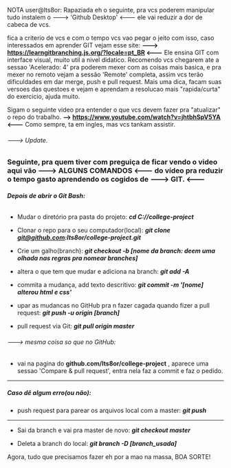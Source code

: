 NOTA user@Its8or:
Rapaziada eh o seguinte, pra vcs poderem manipular tudo instalem o  ---> 'Github Desktop' <--- ele vai reduzir a dor de cabeca de vcs.

fica a criterio de vcs e com o tempo vcs vao pegar o jeito com isso, caso interessados em aprender GIT vejam esse site:
**---> https://learngitbranching.js.org/?locale=pt_BR <---**
Ele ensina GIT com interface visual, muito util a nivel didatico.
Recomendo vcs chegarem ate a sessao 'Acelerado: 4' pra poderem mexer com as coisas mais basica, e pra mexer no remoto vejam a sessão 'Remote' completa, assim vcs terão dificuldades em dar merge, push e pull request.
Mais uma dica, facam suas versoes das questoes e vejam e aprendam a resolucao mais "rapida/curta" do exercicio, ajuda muito.

Sigam o seguinte video pra entender o que vcs devem fazer pra "atualizar" o repo do trabalho.
**--> https://www.youtube.com/watch?v=jhtbhSpV5YA <---**
Como sempre, ta em ingles, mas vcs tankam assistir.

###### ---> Update.

### Seguinte, pra quem tiver com preguiça de ficar vendo o video aqui vão ---> ALGUNS COMANDOS <--- do vídeo pra reduzir o tempo gasto aprendendo os cogidos de ---> GIT. <---

###### **Depois de abrir o Git Bash:**

* Mudar o diretório pra pasta do projeto: 
**_cd C://college-project_**

* Clonar o repo para o seu computador(local): 
**_git clone git@github.com:Its8or/college-project.git_**

* Crie um galho(branch): 
_**git checkout -b [nome da branch: deem uma olhada nas regras pra nomear branches]**_

* altera o que tem que mudar e adiciona na branch: 
**_git add -A_**

* commita a mudança, add texto descritivo: 
**_git commit -m '[nome] alterou html e css'_**
  
* upar as mudancas no GitHub pra n fazer cagada quando fizer a pull request: 
**_git push -u origin [branch]_**

* pull request via Git: 
_**git pull origin master**_

###### ---> mesma coisa so que no GitHub:
* vai na pagina do **github.com/Its8or/college-project** , aparece uma sessao 'Compare & pull request', entra nela faz a commit e faz o pedido.

---

##### Caso dê algum erro(ou não):

* push request para parear os arquivos local com a master: 
**_git push_**

---

* Sai da branch e vai pra master de novo:
**_git checkout master_**

* Deleta a branch do local:
_**git branch -D [branch_usada]**_

Agora, tudo que precisamos fazer eh por a mao na massa,
        BOA SORTE!
